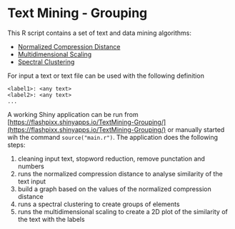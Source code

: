 # Text Mining - Grouping

This R script contains a set of text and data mining algorithms:

* [Normalized Compression Distance](https://en.wikipedia.org/wiki/Normalized_compression_distance)
* [Multidimensional Scaling](https://en.wikipedia.org/wiki/Multidimensional_scaling)
* [Spectral Clustering](https://en.wikipedia.org/wiki/Spectral_clustering)

For input a text or text file can be used with the following definition

```
<label1>: <any text>
<label2>: <any text>
...
```

A working Shiny application can be run from [https://flashpixx.shinyapps.io/TextMining-Grouping/](https://flashpixx.shinyapps.io/TextMining-Grouping/) or manually started wih the command ```source("main.r")```. The application does the following steps:

1. cleaning input text, stopword reduction, remove punctation and numbers
2. runs the normalized compression distance to analyse similarity of the text input
3. build a graph based on the values of the normalized compression distance
4. runs a spectral clustering to create groups of elements
5. runs the multidimensional scaling to create a 2D plot of the similarity of the text with the labels

 
